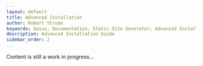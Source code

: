 ```yaml
---
layout: default
title: Advanced Installation
author: Robert Strube
keywords: Gaius, Documentation, Static Site Generator, Advanced Installation Guide
description: Advanced Installation Guide
sidebar_order: 2
...
```


Content is still a work in progress...